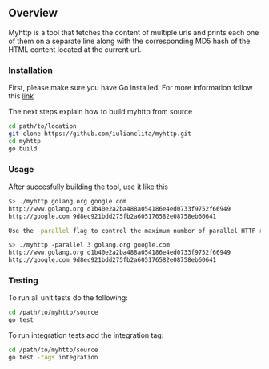 ## Overview

Myhttp is a tool that fetches the content of multiple urls and prints each one of them on a separate line along with the corresponding MD5 hash of the HTML content located at the current url.

### Installation
First, please make sure you have Go installed. For more information follow this [link](https://golang.org/doc/install)

The next steps explain how to build myhttp from source
```sh
cd path/to/location
git clone https://github.com/iulianclita/myhttp.git
cd myhttp
go build
```

### Usage
After succesfully building the tool, use it like this
```sh
$> ./myhttp golang.org google.com
http://www.golang.org d1b40e2a2ba488a054186e4ed0733f9752f66949
http://google.com 9d8ec921bdd275fb2a605176582e08758eb60641

Use the -parallel flag to control the maximum number of parallel HTTP requests

$> ./myhttp -parallel 3 golang.org google.com
http://www.golang.org d1b40e2a2ba488a054186e4ed0733f9752f66949
http://google.com 9d8ec921bdd275fb2a605176582e08758eb60641
```

### Testing
To run all unit tests do the following:
```sh
cd /path/to/myhttp/source
go test
```

To run integration tests add the integration tag:
```sh
cd /path/to/myhttp/source
go test -tags integration
```